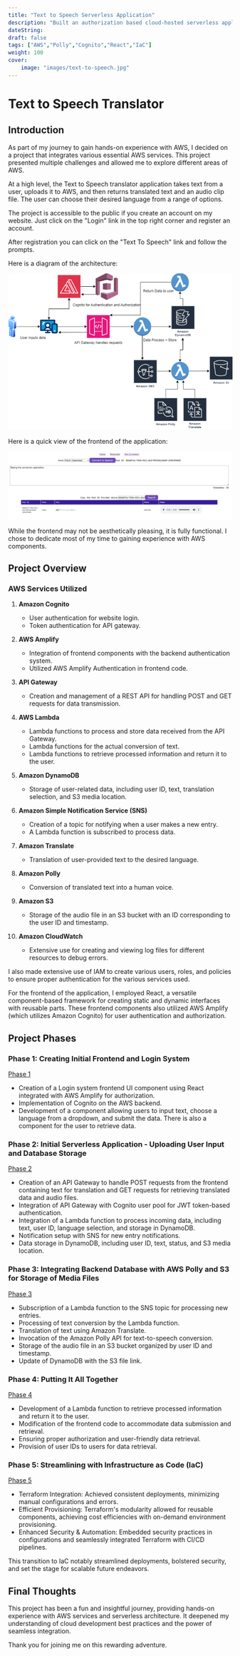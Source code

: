 ```yaml
---
title: "Text to Speech Serverless Application"
description: "Built an authorization based cloud-hosted serverless application that translates text and converts it into speech."
dateString: 
draft: false
tags: ["AWS","Polly","Cognito","React","IaC"]
weight: 100
cover:
    image: "images/text-to-speech.jpg"
---
```


# Text to Speech Translator

## Introduction

As part of my journey to gain hands-on experience with AWS, I decided on a project that integrates various essential AWS services. This project presented multiple challenges and allowed me to explore different areas of AWS.

At a high level, the Text to Speech translator application takes text from a user, uploads it to AWS, and then returns translated text and an audio clip file. The user can choose their desired language from a range of options.

The project is accessible to the public if you create an account on my website. Just click on the "Login" link in the top right corner and register an account.

After registration you can click on the "Text To Speech" link and follow the prompts.

Here is a diagram of the architecture:

![Application Diagram](images/TextToSpeechDiagram.png)

Here is a quick view of the frontend of the application:

![Frontend](images/Frontend.png)

While the frontend may not be aesthetically pleasing, it is fully functional. I chose to dedicate most of my time to gaining experience with AWS components.

## Project Overview

### AWS Services Utilized

1. **Amazon Cognito**
   - User authentication for website login.
   - Token authentication for API gateway.

2. **AWS Amplify**
   - Integration of frontend components with the backend authentication system.
   - Utilized AWS Amplify Authentication in frontend code.

3. **API Gateway**
   - Creation and management of a REST API for handling POST and GET requests for data transmission.

4. **AWS Lambda**
   - Lambda functions to process and store data received from the API Gateway.
   - Lambda functions for the actual conversion of text.
   - Lambda functions to retrieve processed information and return it to the user.

5. **Amazon DynamoDB**
   - Storage of user-related data, including user ID, text, translation selection, and S3 media location.

6. **Amazon Simple Notification Service (SNS)**
   - Creation of a topic for notifying when a user makes a new entry.
   - A Lambda function is subscribed to process data.

7. **Amazon Translate**
   - Translation of user-provided text to the desired language.

8. **Amazon Polly**
   - Conversion of translated text into a human voice.

9. **Amazon S3**
   - Storage of the audio file in an S3 bucket with an ID corresponding to the user ID and timestamp.

10. **Amazon CloudWatch**
    - Extensive use for creating and viewing log files for different resources to debug errors.


I also made extensive use of IAM to create various users, roles, and policies to ensure proper authentication for the various services used.

For the frontend of the application, I employed React, a versatile component-based framework for creating static and dynamic interfaces with reusable parts. These frontend components also utilized AWS Amplify (which utilizes Amazon Cognito) for user authentication and authorization.

## Project Phases

### Phase 1: Creating Initial Frontend and Login System

[Phase 1](https://frankdoka.com/blog/text-to-speech-1)

- Creation of a Login system frontend UI component using React integrated with AWS Amplify for authorization.
- Implementation of Cognito on the AWS backend.
- Development of a component allowing users to input text, choose a language from a dropdown, and submit the data. There is also a component for the user to retrieve data.

### Phase 2: Initial Serverless Application - Uploading User Input and Database Storage

[Phase 2](https://frankdoka.com/blog/text-to-speech-2)

- Creation of an API Gateway to handle POST requests from the frontend containing text for translation and GET requests for retrieving translated data and audio files.
- Integration of API Gateway with Cognito user pool for JWT token-based authentication.
- Integration of a Lambda function to process incoming data, including text, user ID, language selection, and storage in DynamoDB.
- Notification setup with SNS for new entry notifications.
- Data storage in DynamoDB, including user ID, text, status, and S3 media location.

### Phase 3: Integrating Backend Database with AWS Polly and S3 for Storage of Media Files

[Phase 3](https://frankdoka.com/blog/text-to-speech-3)

- Subscription of a Lambda function to the SNS topic for processing new entries.
- Processing of text conversion by the Lambda function.
- Translation of text using Amazon Translate.
- Invocation of the Amazon Polly API for text-to-speech conversion.
- Storage of the audio file in an S3 bucket organized by user ID and timestamp.
- Update of DynamoDB with the S3 file link.

### Phase 4: Putting It All Together

[Phase 4](https://frankdoka.com/blog/text-to-speech-4)

- Development of a Lambda function to retrieve processed information and return it to the user.
- Modification of the frontend code to accommodate data submission and retrieval.
- Ensuring proper authorization and user-friendly data retrieval.
- Provision of user IDs to users for data retrieval.

### Phase 5: Streamlining with Infrastructure as Code (IaC)

[Phase 5](https://frankdoka.com/blog/text-to-speech-5)

- Terraform Integration: Achieved consistent deployments, minimizing manual configurations and errors.
- Efficient Provisioning: Terraform's modularity allowed for reusable components, achieving cost            efficiencies with on-demand environment provisioning.
- Enhanced Security & Automation: Embedded security practices in configurations and seamlessly integrated Terraform with CI/CD pipelines.

This transition to IaC notably streamlined deployments, bolstered security, and set the stage for scalable future endeavors.


## Final Thoughts

This project has been a fun and insightful journey, providing hands-on experience with AWS services and serverless architecture. It deepened my understanding of cloud development best practices and the power of seamless integration.

Thank you for joining me on this rewarding adventure.
